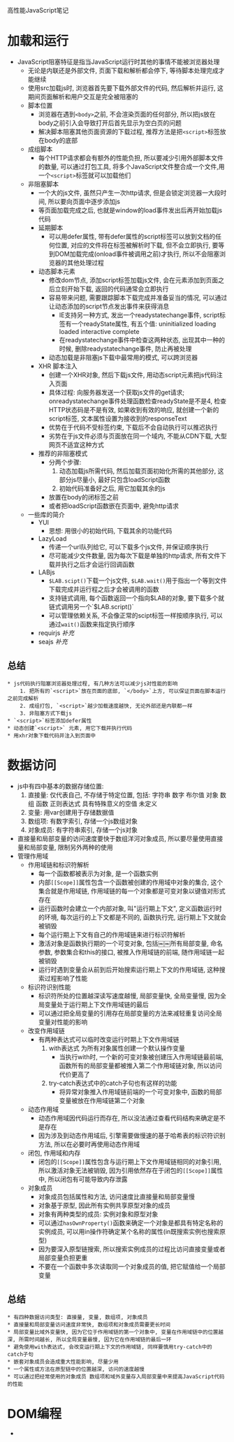 高性能JavaScript笔记

# 加载和运行

* JavaScript阻塞特征是指当JavaScript运行时其他的事情不能被浏览器处理
  * 无论是内联还是外部文件, 页面下载和解析都会停下, 等待脚本处理完成才能继续
  * 使用src加载js时, 浏览器首先要下载外部文件的代码, 然后解析并运行, 这期间页面解析和用户交互是完全被阻塞的
  * 脚本位置
    * 浏览器在遇到`<body>`之前, 不会渲染页面的任何部分, 所以把js放在body之前引入会导致打开后首先显示为空白页的问题
    * 解决脚本阻塞其他页面资源的下载过程, 推荐方法是把`<script>`标签放在body的底部
  * 成组脚本
    * 每个HTTP请求都会有额外的性能负担, 所以要减少引用外部脚本文件的数量, 可以通过打包工具, 将多个JavaScript文件整合成一个文件,用一个`<script>`标签就可以加载他们
  * 非阻塞脚本
    * 一个大的js文件, 虽然只产生一次http请求, 但是会锁定浏览器一大段时间, 所以要向页面中逐步添加js
    * 等页面加载完成之后, 也就是window的load事件发出后再开始加载js代码
    * 延期脚本
      * 可以用defer属性, 带有defer属性的script标签可以放到文档的任何位置, 对应的文件将在标签被解析时下载, 但不会立即执行, 要等到DOM加载完成(onload事件被调用之前)才执行, 所以不会阻塞浏览器的其他处理过程
    * 动态脚本元素
      * 修改dom节点, 添加script标签加载js文件, 会在元素添加到页面之后立刻开始下载, 返回的代码通常会立即执行
      * 容易带来问题, 需要跟踪脚本下载完成并准备妥当的情况, 可以通过让动态添加的script节点发出事件来获得消息
        * IE支持另一种方式, 发出一个readystatechange事件, script标签有一个readyState属性, 有五个值: uninitialized loading loaded interactive complete
        * 在readystatechange事件中检查这两种状态, 出现其中一种的时候, 删除readystatechange事件, 防止再被处理
      * 动态加载是非阻塞js下载中最常用的模式, 可以跨浏览器
    * XHR 脚本注入
      * 创建一个XHR对象, 然后下载js文件, 用动态script元素把js代码注入页面
      * 具体过程: 向服务器发送一个获取js文件的get请求; onreadystatechange事件处理函数检查readyState是不是4, 检查HTTP状态码是不是有效, 如果收到有效的响应, 就创建一个新的script标签, 文本属性设置为接收到的responseText
      * 优势在于代码不受标签约束, 下载后不会自动执行可以推迟执行
      * 劣势在于js文件必须与页面放在同一个域内, 不能从CDN下载, 大型网页不适宜这种方式
    * 推荐的非阻塞模式
      * 分两个步骤:
        1. 动态加载js所需代码, 然后加载页面初始化所需的其他部分, 这部分js尽量小, 最好只包含loadScript函数
        2. 初始代码准备好之后, 用它加载其余的js
      * 放置在body的闭标签之前
      * 或者把loadScript函数嵌在页面中, 避免http请求
  * 一些库的简介
    * YUI
      * 思想: 用很小的初始代码, 下载其余的功能代码
    * LazyLoad
      * 传递一个url队列给它, 可以下载多个js文件, 并保证顺序执行
      * 尽可能减少文件数量, 因为每次下载是单独的http请求, 所有文件下载并执行之后才会运行回调函数
    * LABjs
      * `$LAB.scipt()`下载一个js文件, `$LAB.wait()`用于指出一个等到文件下载完成并运行程之后才会被调用的函数
      * 支持链式调用, 每个函数返回一个指向$LAB的对象, 要下载多个就链式调用另一个`$LAB.script()`
      * 可以管理依赖关系, 不会像正常的scipt标签一样按顺序执行, 可以通过`wait()`函数来指定执行顺序
    * requirjs *补充*
	* seajs *补充*
		
## 总结
    * js代码执行阻塞浏览器处理过程, 有几种方法可以减少js对性能的影响
	    1. 把所有的`<script>`放在页面的底部, `</body>`上方, 可以保证页面在脚本运行之前完成解析
	    2. 成组打包, `<script>`越少加载速度越快, 无论外部还是内联都一样
	    3. 非阻塞方式下载js
	* `<script>`标签添加defer属性
	* 动态创建`<script>` 元素, 用它下载并执行代码
	* 用xhr对象下载代码并注入到页面中



# 数据访问

* js中有四中基本的数据存储位置:
  1. 直接量: 仅代表自己, 不存储于特定位置, 包括: 字符串 数字 布尔值 对象 数组 函数 正则表达式 具有特殊意义的空值 未定义
  2. 变量: 用var创建用于存储数据值
  3. 数组项: 有数字索引, 存储一个js数组对象
  4. 对象成员: 有字符串索引, 存储一个js对象
* 直接量和局部变量的访问速度要快于数组洋河对象成员, 所以要尽量使用直接量和局部变量, 限制另外两种的使用
* 管理作用域
  * 作用域链和标识符解析
    * 每一个函数都被表示为对象, 是一个函数实例
    * 内部`[[Scope]]`属性包含一个函数被创建的作用域中对象的集合, 这个集合就是作用域链, 作用域链的每一个对象都是可变对象以键值对形式存在
    * 运行函数时会建立一个内部对象, 叫"运行期上下文", 定义函数运行时的环境, 每次运行的上下文都是不同的, 函数执行完, 运行期上下文就会被销毁
    * 每个运行期上下文有自己的作用域链来进行标识符解析
    * 激活对象是函数执行期的一个可变对象, 包括￼￼所有局部变量, 命名参数, 参数集合和this的接口, 被推入作用域链的前端, 随作用域链一起被销毁
    * 运行时遇到变量会从前到后开始搜索运行期上下文的作用域链, 这种搜索过程影响了性能
  * 标识符识别性能
    * 标识符所处的位置越深读写速度越慢, 局部变量快, 全局变量慢, 因为全局变量处于运行期上下文作用域链的最后
    * 可以通过把全局变量的引用存在局部变量的方法来减轻重复访问全局变量对性能的影响
  * 改变作用域链
    * 有两种表达式可以临时改变运行时期上下文作用域链
      1. with表达式 为所有对象属性创建一个默认操作变量
          * 当执行with时, 一个新的可变对象被创建压入作用域链最前端, 函数所有的局部变量都被推入第二个作用域链对象, 所以访问代价更高了
      2. try-catch表达式中的catch子句也有这样的功能
          * 将异常对象推入作用域链前端的一个可变对象中, 函数的局部变量被放在作用域链第二个对象
  * 动态作用域
    * 动态作用域因代码运行而存在, 所以没法通过查看代码结构来确定是不是存在
    * 因为涉及到动态作用域后, 引擎需要做慢速的基于哈希表的标识符识别方法, 所以在必要时再使用动态作用域
  * 闭包, 作用域和内存
    * 闭包的`[[Scope]]`属性包含与运行期上下文作用域链相同的对象引用, 所以激活对象无法被销毁, 因为引用依然存在于闭包的`[[Scope]]`属性中, 所以闭包有可能导致内存泄露
  * 对象成员
    * 对象成员包括属性和方法,  访问速度比直接量和局部变量慢
    * 对象基于原型, 因此所有实例共享原型对象的成员
    * 对象有两种类型的成员: 实例对象和原型对象
    * 可以通过`hasOwnProperty()`函数来确定一个对象是都具有特定名称的实例成员, 可以用in操作符确定某个名称的属性(in既搜索实例也搜索原型)
    * 因为要深入原型链搜索, 所以搜索实例成员的过程比访问直接变量或者局部变量负担更重
    * 不要在一个函数中多次读取同一个对象成员的值, 把它赋值给一个局部变量
    		
## 总结
    * 有四种数据访问类型: 直接量, 变量, 数组项, 对象成员
    * 直接量和局部变量访问速度非常快, 数组项和对象成员需要更长时间
    * 局部变量比域外变量快, 因为它位于作用域链的第一个对象中, 变量在作用域链中的位置越深, 所需时间越长, 所以全局变量最慢, 因为它在作用域链的最后一环
    * 避免使用with表达式, 会改变运行期上下文的作用域链, 同样要慎用try-catch中的catch子句
    * 嵌套对象成员会造成重大性能影响, 尽量少用
    * 一个属性或方法在原型链中的位置越深, 访问的速度越慢
    * 可以通过把经常使用的对象成员 数组项和域外变量存入局部变量中来提高JavaScript代码的性能
  


# DOM编程

*
  
    
    






















